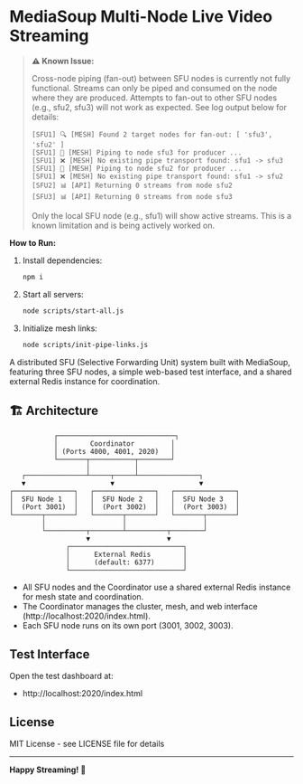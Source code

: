# MediaSoup Multi-Node Live Video Streaming

> **⚠️ Known Issue:**
> 
> Cross-node piping (fan-out) between SFU nodes is currently not fully functional. Streams can only be piped and consumed on the node where they are produced. Attempts to fan-out to other SFU nodes (e.g., sfu2, sfu3) will not work as expected. See log output below for details:
>
> ```
> [SFU1] 🔍 [MESH] Found 2 target nodes for fan-out: [ 'sfu3', 'sfu2' ]
> [SFU1] 🔄 [MESH] Piping to node sfu3 for producer ...
> [SFU1] ❌ [MESH] No existing pipe transport found: sfu1 -> sfu3
> [SFU1] 🔄 [MESH] Piping to node sfu2 for producer ...
> [SFU1] ❌ [MESH] No existing pipe transport found: sfu1 -> sfu2
> [SFU2] 📊 [API] Returning 0 streams from node sfu2
> [SFU3] 📊 [API] Returning 0 streams from node sfu3
> ```
>
> Only the local SFU node (e.g., sfu1) will show active streams. This is a known limitation and is being actively worked on.

**How to Run:**

1. Install dependencies:
   ```bash
   npm i
   ```
2. Start all servers:
   ```bash
   node scripts/start-all.js
   ```
3. Initialize mesh links:
   ```bash
   node scripts/init-pipe-links.js
   ```

A distributed SFU (Selective Forwarding Unit) system built with MediaSoup, featuring three SFU nodes, a simple web-based test interface, and a shared external Redis instance for coordination.

## 🏗️ Architecture

```
           ┌─────────────────────────────┐
           │        Coordinator         │
           │ (Ports 4000, 4001, 2020)   │
           └───────┬───────────┬────────┘
                   │           │
   ┌───────────────┴─────┬─────┴───────────────┐
   ▼                     ▼                     ▼
┌───────────────┐   ┌───────────────┐   ┌───────────────┐
│  SFU Node 1   │   │  SFU Node 2   │   │  SFU Node 3   │
│  (Port 3001)  │   │  (Port 3002)  │   │  (Port 3003)  │
└───────┬───────┘   └───────┬───────┘   └───────┬───────┘
        │                   │                   │
        └──────────┬────────┴──────────┬────────┘
                   ▼                   ▼
              ┌────────────────────────────┐
              │      External Redis        │
              │      (default: 6377)       │
              └────────────────────────────┘
```

- All SFU nodes and the Coordinator use a shared external Redis instance for mesh state and coordination.
- The Coordinator manages the cluster, mesh, and web interface (http://localhost:2020/index.html).
- Each SFU node runs on its own port (3001, 3002, 3003).

## Test Interface

Open the test dashboard at:

- http://localhost:2020/index.html

## License

MIT License - see LICENSE file for details

---

**Happy Streaming! 🎥**
